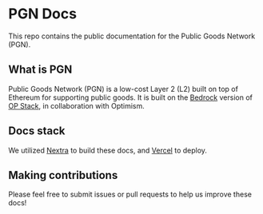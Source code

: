 # PGN Docs

This repo contains the public documentation for the Public Goods Network (PGN).

## What is PGN

Public Goods Network (PGN) is a low-cost Layer 2 (L2) built on top of Ethereum for supporting public goods. It is built on the [Bedrock](https://stack.optimism.io/docs/releases/bedrock/explainer/) version of [OP Stack](https://stack.optimism.io/), in collaboration with Optimism.

## Docs stack

We utilized [Nextra](https://nextra.site) to build these docs, and [Vercel](https://vercel.com/templates/next.js/documentation-starter-kit) to deploy. 

## Making contributions

Please feel free to submit issues or pull requests to help us improve these docs!
